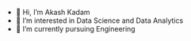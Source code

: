 - 👋 Hi, I’m Akash Kadam
- 👀 I’m interested in Data Science and Data Analytics
- 🌱 I’m currently pursuing  Engineering
